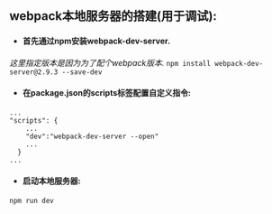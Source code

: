 ## webpack本地服务器的搭建(用于调试):
- #### 首先通过npm安装webpack-dev-server.
_这里指定版本是因为为了配个webpack版本._
`npm install webpack-dev-server@2.9.3 --save-dev`
- #### 在package.json的scripts标签配置自定义指令:

```
...
"scripts": {
	...
	"dev":"webpack-dev-server --open"
	...
  }
...
```
- #### 启动本地服务器:
`npm run dev`
